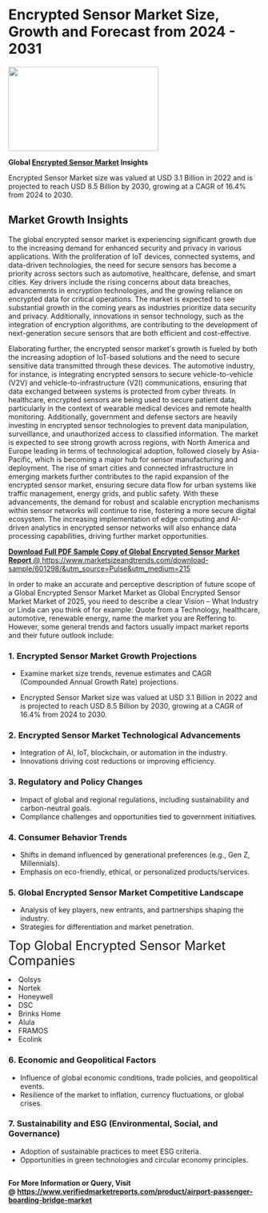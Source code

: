 <H1>Encrypted Sensor Market Size, Growth and Forecast from 2024 - 2031</H1><img class="aligncenter size-medium wp-image-584254" src="https://thirdeyenews.in/wp-content/uploads/2024/09/Global-Market-Research-300x168.jpeg" alt="" width="300" height="168" /><p><strong>Global&nbsp;<a href="https://www.marketsizeandtrends.com/download-sample/601298/&amp;utm_source=Pulse&amp;utm_medium=215">Encrypted Sensor Market</a> Insights</strong></p><p>Encrypted Sensor Market size was valued at USD 3.1 Billion in 2022 and is projected to reach USD 8.5 Billion by 2030, growing at a CAGR of 16.4% from 2024 to 2030.</p><p><h2>Market Growth Insights</h2> <p>The global encrypted sensor market is experiencing significant growth due to the increasing demand for enhanced security and privacy in various applications. With the proliferation of IoT devices, connected systems, and data-driven technologies, the need for secure sensors has become a priority across sectors such as automotive, healthcare, defense, and smart cities. Key drivers include the rising concerns about data breaches, advancements in encryption technologies, and the growing reliance on encrypted data for critical operations. The market is expected to see substantial growth in the coming years as industries prioritize data security and privacy. Additionally, innovations in sensor technology, such as the integration of encryption algorithms, are contributing to the development of next-generation secure sensors that are both efficient and cost-effective.</p> <p><a href="#"></a></p> <p>Elaborating further, the encrypted sensor market's growth is fueled by both the increasing adoption of IoT-based solutions and the need to secure sensitive data transmitted through these devices. The automotive industry, for instance, is integrating encrypted sensors to secure vehicle-to-vehicle (V2V) and vehicle-to-infrastructure (V2I) communications, ensuring that data exchanged between systems is protected from cyber threats. In healthcare, encrypted sensors are being used to secure patient data, particularly in the context of wearable medical devices and remote health monitoring. Additionally, government and defense sectors are heavily investing in encrypted sensor technologies to prevent data manipulation, surveillance, and unauthorized access to classified information. The market is expected to see strong growth across regions, with North America and Europe leading in terms of technological adoption, followed closely by Asia-Pacific, which is becoming a major hub for sensor manufacturing and deployment. The rise of smart cities and connected infrastructure in emerging markets further contributes to the rapid expansion of the encrypted sensor market, ensuring secure data flow for urban systems like traffic management, energy grids, and public safety. With these advancements, the demand for robust and scalable encryption mechanisms within sensor networks will continue to rise, fostering a more secure digital ecosystem. The increasing implementation of edge computing and AI-driven analytics in encrypted sensor networks will also enhance data processing capabilities, driving further market opportunities.</p> <p><a href="#"></p><p><span class=""><strong>Download Full PDF Sample Copy of Global Encrypted Sensor Market Report</strong> @ <a href="https://www.marketsizeandtrends.com/download-sample/601298/&amp;utm_source=Pulse&amp;utm_medium=215" target="_blank">https://www.marketsizeandtrends.com/download-sample/601298/&amp;utm_source=Pulse&amp;utm_medium=215</a></span></p><p>In order to make an accurate and perceptive description of future scope of a Global&nbsp;Encrypted Sensor Market Market as Global&nbsp;Encrypted Sensor Market Market of 2025, you need to describe a clear Vision &ndash; What Industry or Linda can you think of for example: Quote from a Technology, healthcare, automotive, renewable energy, name the market you are Reffering to. However, some general trends and factors usually impact market reports and their future outlook include:</p><h3>1.&nbsp;<strong>Encrypted Sensor Market Growth Projections</strong></h3><ul><li>Examine market size trends, revenue estimates and CAGR (Compounded Annual Growth Rate) projections.</li><li><p>Encrypted Sensor Market size was valued at USD 3.1 Billion in 2022 and is projected to reach USD 8.5 Billion by 2030, growing at a CAGR of 16.4% from 2024 to 2030.</p></li></ul><h3>2.&nbsp;<strong>Encrypted Sensor Market Technological Advancements</strong></h3><ul><li>Integration of AI, IoT, blockchain, or automation in the industry.</li><li>Innovations driving cost reductions or improving efficiency.</li></ul><h3>3.&nbsp;<strong>Regulatory and Policy Changes</strong></h3><ul><li>Impact of global and regional regulations, including sustainability and carbon-neutral goals.</li><li>Compliance challenges and opportunities tied to government initiatives.</li></ul><h3>4.&nbsp;<strong>Consumer Behavior Trends</strong></h3><ul><li>Shifts in demand influenced by generational preferences (e.g., Gen Z, Millennials).</li><li>Emphasis on eco-friendly, ethical, or personalized products/services.</li></ul><h3>5.&nbsp;<strong>Global Encrypted Sensor Market Competitive Landscape</strong></h3><ul><li>Analysis of key players, new entrants, and partnerships shaping the industry.</li><li>Strategies for differentiation and market penetration.</li></ul><p data-pm-slice="1 1 []"><span style="color: inherit; font-family: inherit; font-size: 25px;">Top Global Encrypted Sensor Market Companies</span></p><div class="" data-test-id=""><p><li>Qolsys</li><li> Nortek</li><li> Honeywell</li><li> DSC</li><li> Brinks Home</li><li> Alula</li><li> FRAMOS</li><li> Ecolink</li></p></div><h3>6.&nbsp;<strong>Economic and Geopolitical Factors</strong></h3><ul><li>Influence of global economic conditions, trade policies, and geopolitical events.</li><li>Resilience of the market to inflation, currency fluctuations, or global crises.</li></ul><h3>7.&nbsp;<strong>Sustainability and ESG (Environmental, Social, and Governance)</strong></h3><ul><li>Adoption of sustainable practices to meet ESG criteria.</li><li>Opportunities in green technologies and circular economy principles.</li></ul><h2><strong style="font-size: 14px;">For More Information or Query, Visit @&nbsp;</strong><a style="background-color: #ffffff; font-size: 14px;" href="https://www.marketsizeandtrends.com/report/encrypted-sensor-market/" target="_blank">https://www.verifiedmarketreports.com/product/airport-passenger-boarding-bridge-market</a></h2>

